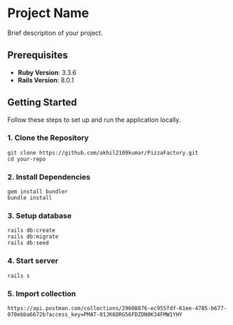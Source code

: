 # Project Name

Brief description of your project.

## Prerequisites

- **Ruby Version**: 3.3.6
- **Rails Version**: 8.0.1

## Getting Started

Follow these steps to set up and run the application locally.

### 1. Clone the Repository
	git clone https://github.com/akhil2109kumar/PizzaFactory.git
	cd your-repo

### 2. Install Dependencies
	
	gem install bundler
	bundle install

### 3. Setup database
	
	rails db:create
	rails db:migrate
	rails db:seed

### 4. Start server
	
	rails s

### 5. Import collection
	https://api.postman.com/collections/29608876-ec955fdf-61ee-4785-b677-070ebba6672b?access_key=PMAT-01JK6DRG56FDZDN0K34FMW1YHY


